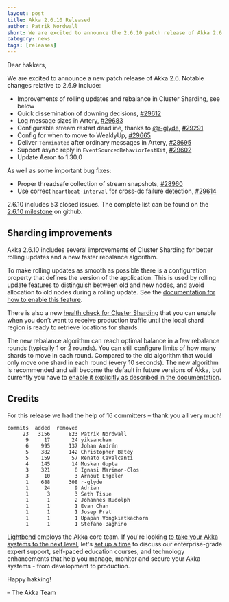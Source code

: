 ```yaml
---
layout: post
title: Akka 2.6.10 Released
author: Patrik Nordwall
short: We are excited to announce the 2.6.10 patch release of Akka 2.6
category: news
tags: [releases]
---
```


Dear hakkers,

We are excited to announce a new patch release of Akka 2.6. Notable changes relative to 2.6.9 include:

* Improvements of rolling updates and rebalance in Cluster Sharding, see below
* Quick dissemination of downing decisions, [#29612](https://github.com/akka/akka/issues/29612)
* Log message sizes in Artery, [#29683](https://github.com/akka/akka/issues/29683)
* Configurable stream restart deadline, thanks to [@r-glyde](https://github.com/r-glyde), [#29291](https://github.com/akka/akka/issues/29291)
* Config for when to move to WeaklyUp, [#29665](https://github.com/akka/akka/pull/29665)
* Deliver `Terminated` after ordinary messages in Artery, [#28695](https://github.com/akka/akka/issues/28695)
* Support async reply in `EventSourcedBehaviorTestKit`, [#29602](https://github.com/akka/akka/issues/29602)
* Update Aeron to 1.30.0

As well as some important bug fixes:

* Proper threadsafe collection of stream snapshots, [#28960](https://github.com/akka/akka/issues/28960)
* Use correct `heartbeat-interval` for cross-dc failure detection, [#29614](https://github.com/akka/akka/issues/29614)

2.6.10 includes 53 closed issues. The complete list can be found on the [2.6.10 milestone](https://github.com/akka/akka/milestone/170?closed=1) on github.

## Sharding improvements

Akka 2.6.10 includes several improvements of Cluster Sharding for better rolling updates and a new faster rebalance algorithm.

To make rolling updates as smooth as possible there is a configuration property that defines the version of the application. This is used by rolling update features to distinguish between old and new nodes, and avoid allocation to old nodes during a rolling update. See the [documentation for how to enable this feature](https://doc.akka.io/docs/akka/2.6/additional/rolling-updates.html#cluster-sharding).

There is also a new [health check for Cluster Sharding](https://doc.akka.io/docs/akka/2.6/typed/cluster-sharding.html#health-check) that you can enable when you don’t want to receive production traffic until the local shard region is ready to retrieve locations for shards.

The new rebalance algorithm can reach optimal balance in a few rebalance rounds (typically 1 or 2 rounds). You can still configure limits of how many shards to move in each round. Compared to the old algorithm that would only move one shard in each round (every 10 seconds). The new algorithm is recommended and will become the default in future versions of Akka, but currently you have to [enable it explicitly as described in the documentation](https://doc.akka.io/docs/akka/2.6/typed/cluster-sharding.html#shard-allocation).


## Credits

For this release we had the help of 16 committers – thank you all very much!

```
commits  added  removed
     23   3156      823 Patrik Nordwall
      9     17       24 yiksanchan
      6    995      137 Johan Andrén
      5    382      142 Christopher Batey
      5    159       57 Renato Cavalcanti
      4    145       14 Muskan Gupta
      3    321        8 Ignasi Marimon-Clos
      3     10        3 Arnout Engelen
      1    688      308 r-glyde
      1     24        9 Adrian
      1      3        3 Seth Tisue
      1      1        2 Johannes Rudolph
      1      1        1 Evan Chan
      1      1        1 Josep Prat
      1      1        1 Upapan Vongkiatkachorn
      1      1        1 Stefano Baghino
```

[Lightbend](https://www.lightbend.com/) employs the Akka core team. If you're looking [to take your Akka systems to the next level](https://www.lightbend.com/lightbend-subscription), let's [set up a time](https://lightbend.com/contact) to discuss our enterprise-grade expert support, self-paced education courses, and technology enhancements that help you manage, monitor and secure your Akka systems - from development to production.

Happy hakking!

– The Akka Team
